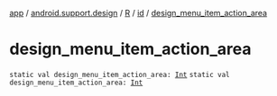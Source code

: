 [app](../../../index.md) / [android.support.design](../../index.md) / [R](../index.md) / [id](index.md) / [design_menu_item_action_area](.)

# design_menu_item_action_area

`static val design_menu_item_action_area: `[`Int`](https://kotlinlang.org/api/latest/jvm/stdlib/kotlin/-int/index.html)
`static val design_menu_item_action_area: `[`Int`](https://kotlinlang.org/api/latest/jvm/stdlib/kotlin/-int/index.html)